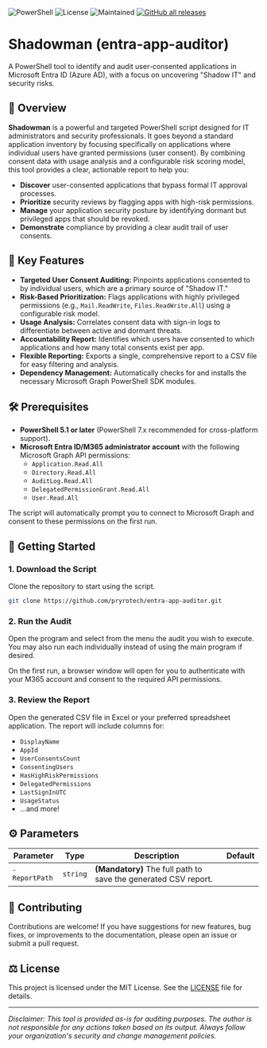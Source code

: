 ![PowerShell](https://img.shields.io/badge/PowerShell-Tool-blue)
![License](https://img.shields.io/github/license/pryrotech/port-diagnostics-tool)
![Maintained](https://img.shields.io/badge/Maintained-Yes-brightgreen)
[![GitHub all releases](https://img.shields.io/github/downloads/pryrotech/entra-app-auditor/total.svg
)](https://github.com/pryrotech/entra-app-auditor/releases)
# Shadowman (entra-app-auditor)

A PowerShell tool to identify and audit user-consented applications in Microsoft Entra ID (Azure AD), with a focus on uncovering "Shadow IT" and security risks.

## 🌟 Overview

**Shadowman** is a powerful and targeted PowerShell script designed for IT administrators and security professionals. It goes beyond a standard application inventory by focusing specifically on applications where individual users have granted permissions (user consent). By combining consent data with usage analysis and a configurable risk scoring model, this tool provides a clear, actionable report to help you:

  * **Discover** user-consented applications that bypass formal IT approval processes.
  * **Prioritize** security reviews by flagging apps with high-risk permissions.
  * **Manage** your application security posture by identifying dormant but privileged apps that should be revoked.
  * **Demonstrate** compliance by providing a clear audit trail of user consents.

## 🚀 Key Features

  * **Targeted User Consent Auditing:** Pinpoints applications consented to by individual users, which are a primary source of "Shadow IT."
  * **Risk-Based Prioritization:** Flags applications with highly privileged permissions (e.g., `Mail.ReadWrite`, `Files.ReadWrite.All`) using a configurable risk model.
  * **Usage Analysis:** Correlates consent data with sign-in logs to differentiate between active and dormant threats.
  * **Accountability Report:** Identifies which users have consented to which applications and how many total consents exist per app.
  * **Flexible Reporting:** Exports a single, comprehensive report to a CSV file for easy filtering and analysis.
  * **Dependency Management:** Automatically checks for and installs the necessary Microsoft Graph PowerShell SDK modules.

## 🛠️ Prerequisites

  * **PowerShell 5.1 or later** (PowerShell 7.x recommended for cross-platform support).
  * **Microsoft Entra ID/M365 administrator account** with the following Microsoft Graph API permissions:
      * `Application.Read.All`
      * `Directory.Read.All`
      * `AuditLog.Read.All`
      * `DelegatedPermissionGrant.Read.All`
      * `User.Read.All`

The script will automatically prompt you to connect to Microsoft Graph and consent to these permissions on the first run.

## 📖 Getting Started

### 1\. Download the Script

Clone the repository to start using the script.

```bash
git clone https://github.com/pryrotech/entra-app-auditor.git
```

### 2\. Run the Audit

Open the program and select from the menu the audit you wish to execute. You may also run each individually instead of using the main program if desired.


On the first run, a browser window will open for you to authenticate with your M365 account and consent to the required API permissions.

### 3\. Review the Report

Open the generated CSV file in Excel or your preferred spreadsheet application. The report will include columns for:

  * `DisplayName`
  * `AppId`
  * `UserConsentsCount`
  * `ConsentingUsers`
  * `HasHighRiskPermissions`
  * `DelegatedPermissions`
  * `LastSignInUTC`
  * `UsageStatus`
  * ...and more\!

## ⚙️ Parameters

| Parameter                   | Type      | Description                                                                                             | Default   |
| --------------------------- | --------- | ------------------------------------------------------------------------------------------------------- | --------- |
| `-ReportPath`               | `string`  | **(Mandatory)** The full path to save the generated CSV report.                                         |           |


## 🤝 Contributing

Contributions are welcome\! If you have suggestions for new features, bug fixes, or improvements to the documentation, please open an issue or submit a pull request.

## ⚖️ License

This project is licensed under the MIT License. See the [LICENSE](https://www.google.com/search?q=LICENSE) file for details.

-----

*Disclaimer: This tool is provided as-is for auditing purposes. The author is not responsible for any actions taken based on its output. Always follow your organization's security and change management policies.*
